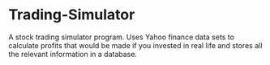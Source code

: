 # Trading-Simulator
A stock trading simulator program. Uses Yahoo finance data sets to calculate profits that would be made if you invested in real life and stores all the relevant information in a database.
